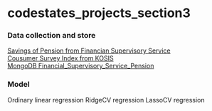 # codestates_projects_section3

### Data collection and store
[Savings of Pension from Financian Supervisory Service](https://100lifeplan.fss.or.kr/openApi/pensionDisclosureInfo1.do) </br>
[Cousumer Survey Index from KOSIS](https://kosis.kr/statHtml/statHtml.do?orgId=301&tblId=DT_511Y003&vw_cd=MT_ZTITLE&list_id=J1_301020&scrId=&seqNo=&lang_mode=ko&obj_var_id=&itm_id=&conn_path=MT_ZTITLE&path=%252FstatisticsList%252FstatisticsListIndex.do)</br>
[MongoDB Financial_Supervisory_Service_Pension](https://cloud.mongodb.com/v2/6353ac876d66837e083dd786#metrics/replicaSet/6353ad7a7c6b5e15d601cd1a/explorer/Financial_Supervisory_Service_Pension/2019_4Q/find)


### Model
Ordinary linear regression
RidgeCV regression
LassoCV regression

